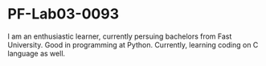 # PF-Lab03-0093
I am an enthusiastic learner, currently persuing bachelors from Fast University. 
Good in programming at Python. Currently, learning coding on C language as well.
